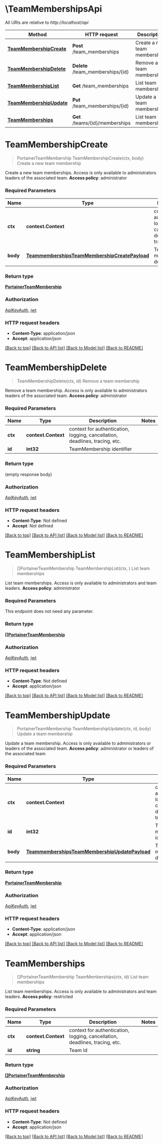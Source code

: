 # \TeamMembershipsApi

All URIs are relative to *http://localhost/api*

Method | HTTP request | Description
------------- | ------------- | -------------
[**TeamMembershipCreate**](TeamMembershipsApi.md#TeamMembershipCreate) | **Post** /team_memberships | Create a new team membership
[**TeamMembershipDelete**](TeamMembershipsApi.md#TeamMembershipDelete) | **Delete** /team_memberships/{id} | Remove a team membership
[**TeamMembershipList**](TeamMembershipsApi.md#TeamMembershipList) | **Get** /team_memberships | List team memberships
[**TeamMembershipUpdate**](TeamMembershipsApi.md#TeamMembershipUpdate) | **Put** /team_memberships/{id} | Update a team membership
[**TeamMemberships**](TeamMembershipsApi.md#TeamMemberships) | **Get** /teams/{id}/memberships | List team memberships


# **TeamMembershipCreate**
> PortainerTeamMembership TeamMembershipCreate(ctx, body)
Create a new team membership

Create a new team memberships. Access is only available to administrators leaders of the associated team. **Access policy**: administrator

### Required Parameters

Name | Type | Description  | Notes
------------- | ------------- | ------------- | -------------
 **ctx** | **context.Context** | context for authentication, logging, cancellation, deadlines, tracing, etc.
  **body** | [**TeammembershipsTeamMembershipCreatePayload**](TeammembershipsTeamMembershipCreatePayload.md)| Team membership details | 

### Return type

[**PortainerTeamMembership**](portainer.TeamMembership.md)

### Authorization

[ApiKeyAuth](../README.md#ApiKeyAuth), [jwt](../README.md#jwt)

### HTTP request headers

 - **Content-Type**: application/json
 - **Accept**: application/json

[[Back to top]](#) [[Back to API list]](../README.md#documentation-for-api-endpoints) [[Back to Model list]](../README.md#documentation-for-models) [[Back to README]](../README.md)

# **TeamMembershipDelete**
> TeamMembershipDelete(ctx, id)
Remove a team membership

Remove a team membership. Access is only available to administrators leaders of the associated team. **Access policy**: administrator

### Required Parameters

Name | Type | Description  | Notes
------------- | ------------- | ------------- | -------------
 **ctx** | **context.Context** | context for authentication, logging, cancellation, deadlines, tracing, etc.
  **id** | **int32**| TeamMembership identifier | 

### Return type

 (empty response body)

### Authorization

[ApiKeyAuth](../README.md#ApiKeyAuth), [jwt](../README.md#jwt)

### HTTP request headers

 - **Content-Type**: Not defined
 - **Accept**: Not defined

[[Back to top]](#) [[Back to API list]](../README.md#documentation-for-api-endpoints) [[Back to Model list]](../README.md#documentation-for-models) [[Back to README]](../README.md)

# **TeamMembershipList**
> []PortainerTeamMembership TeamMembershipList(ctx, )
List team memberships

List team memberships. Access is only available to administrators and team leaders. **Access policy**: administrator

### Required Parameters
This endpoint does not need any parameter.

### Return type

[**[]PortainerTeamMembership**](portainer.TeamMembership.md)

### Authorization

[ApiKeyAuth](../README.md#ApiKeyAuth), [jwt](../README.md#jwt)

### HTTP request headers

 - **Content-Type**: Not defined
 - **Accept**: application/json

[[Back to top]](#) [[Back to API list]](../README.md#documentation-for-api-endpoints) [[Back to Model list]](../README.md#documentation-for-models) [[Back to README]](../README.md)

# **TeamMembershipUpdate**
> PortainerTeamMembership TeamMembershipUpdate(ctx, id, body)
Update a team membership

Update a team membership. Access is only available to administrators or leaders of the associated team. **Access policy**: administrator or leaders of the associated team

### Required Parameters

Name | Type | Description  | Notes
------------- | ------------- | ------------- | -------------
 **ctx** | **context.Context** | context for authentication, logging, cancellation, deadlines, tracing, etc.
  **id** | **int32**| Team membership identifier | 
  **body** | [**TeammembershipsTeamMembershipUpdatePayload**](TeammembershipsTeamMembershipUpdatePayload.md)| Team membership details | 

### Return type

[**PortainerTeamMembership**](portainer.TeamMembership.md)

### Authorization

[ApiKeyAuth](../README.md#ApiKeyAuth), [jwt](../README.md#jwt)

### HTTP request headers

 - **Content-Type**: application/json
 - **Accept**: application/json

[[Back to top]](#) [[Back to API list]](../README.md#documentation-for-api-endpoints) [[Back to Model list]](../README.md#documentation-for-models) [[Back to README]](../README.md)

# **TeamMemberships**
> []PortainerTeamMembership TeamMemberships(ctx, id)
List team memberships

List team memberships. Access is only available to administrators and team leaders. **Access policy**: restricted

### Required Parameters

Name | Type | Description  | Notes
------------- | ------------- | ------------- | -------------
 **ctx** | **context.Context** | context for authentication, logging, cancellation, deadlines, tracing, etc.
  **id** | **string**| Team Id | 

### Return type

[**[]PortainerTeamMembership**](portainer.TeamMembership.md)

### Authorization

[ApiKeyAuth](../README.md#ApiKeyAuth), [jwt](../README.md#jwt)

### HTTP request headers

 - **Content-Type**: Not defined
 - **Accept**: application/json

[[Back to top]](#) [[Back to API list]](../README.md#documentation-for-api-endpoints) [[Back to Model list]](../README.md#documentation-for-models) [[Back to README]](../README.md)

